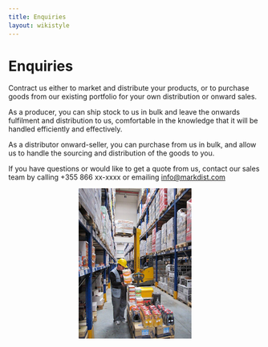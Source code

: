 ```yaml
---
title: Enquiries
layout: wikistyle
---
```


Enquiries
=========

Contract us either to market and distribute your products, or to purchase goods from our existing portfolio for your own distribution or onward sales.

As a producer, you can ship stock to us in bulk and leave the onwards fulfilment and distribution to us, comfortable in the knowledge that it will be handled efficiently and effectively.

As a distributor onward-seller, you can purchase from us in bulk, and allow us to handle the sourcing and distribution of the goods to you.

If you have questions or would like to get a quote from us,
contact our sales team by calling +355 866 xx-xxxx or emailing
[info@markdist.com](mailto:info@markdist.com)

<center>
<img src="images/MD-warehouse.png" alt="M&D Warehouse" height="300px" />
</center>



